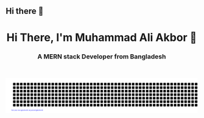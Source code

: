 ## Hi there 👋
<h1 align="center">Hi There, I'm Muhammad Ali Akbor 👋</h1>

<h3 align="center">A MERN stack Developer from Bangladesh </h3>
<br/>
<div align="center">

![Ali](gitartwork.svg)

</div>
<!--
**aliakborswe/aliakborswe** is a ✨ _special_ ✨ repository because its `README.md` (this file) appears on your GitHub profile.

Here are some ideas to get you started:

- 🔭 I’m currently working on ...
- 🌱 I’m currently learning ...
- 👯 I’m looking to collaborate on ...
- 🤔 I’m looking for help with ...
- 💬 Ask me about ...
- 📫 How to reach me: ...
- 😄 Pronouns: ...
- ⚡ Fun fact: ...
-->
